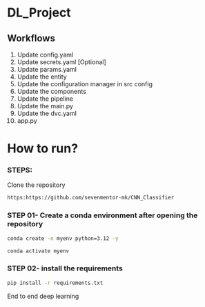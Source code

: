 # DL_Project
## Workflows

1. Update config.yaml
2. Update secrets.yaml [Optional]
3. Update params.yaml
4. Update the entity
5. Update the configuration manager in src config
6. Update the components
7. Update the pipeline 
8. Update the main.py
9. Update the dvc.yaml
10. app.py

# How to run?
### STEPS:

Clone the repository

```bash
https:https://github.com/sevenmentor-mk/CNN_Classifier
```
### STEP 01- Create a conda environment after opening the repository

```bash
conda create -n myenv python=3.12 -y
```

```bash
conda activate myenv
```


### STEP 02- install the requirements
```bash
pip install -r requirements.txt
```

End to end deep learning
